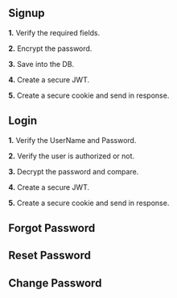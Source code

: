 ## Signup

**1.** Verify the required fields.

**2.** Encrypt the password.

**3.** Save into the DB.

**4.** Create a secure JWT.

**5.** Create a secure cookie and send in response.

## Login

**1.** Verify the UserName and Password.

**2.** Verify the user is authorized or not.

**3.** Decrypt the password and compare.

**4.** Create a secure JWT.

**5.** Create a secure cookie and send in response.

## Forgot Password

## Reset Password

## Change Password
